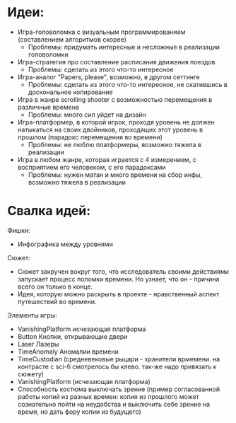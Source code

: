# Идеи:
- Игра-головоломка с визуальным программированием (составлением алгоритмов скорее)
  - Проблемы: придумать интересные и несложные в реализации головоломки
- Игра-стратегия про составление расписания движения поездов
  - Проблемы: сделать из этого что-то интересное
- Игра-аналог "Papers, please", возможно, в другом сеттинге
  - Проблемы: сделать из этого что-то интересное, не скатившись в доскональное копирование
- Игра в жанре scrolling shooter с возможностью перемещения в различные времена
  - Проблемы: много сил уйдет на дизайн
- Игра-платформер, в которой игрок, проходя уровень не должен натыкаться на своих двойников, проходящих этот уровень в прошлом (парадокс перемещения во времени)
  - Проблемы: не люблю платформеры, возможно тяжела в реализации
- Игра в любом жанре, которая играется с 4 измерением, с восприятием его человеком, с его парадоксами
  - Проблемы: нужен матан и много времени на сбор инфы, возможно тяжела в реализации

# Свалка идей:
Фишки:
- Инфографика между уровнями

Сюжет:
- Сюжет закручен вокруг того, что исследователь своими действиями запускает процесс поломки времени. Но узнает, что он - причина всего он только в конце.
- Идея, которую можно раскрыть в проекте - нравственный аспект путешествий во времени.

Элементы игры:
- VanishingPlatform исчезающая платформа
- Button Кнопки, открывающие двери
- Laser Лазеры
- TimeAnomaly Аномалии времени
- TimeCustodian (средневековые рыцари - хранители врмемени. на контрасте с sci-fi смотрелось бы клево. так-же надо привязать к сюжету)
- VanishingPlatform (исчезающая платформа)
- Способность костюма выключать зрение (пример согласованной работы копий из разных времен: 
копия из прошлого может сознательно пойти на неудобства и выключить себе зрение на время, но дать фору копии из будущего)
